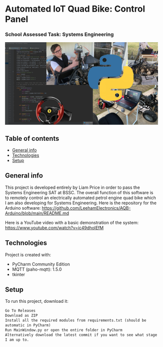 # Automated IoT Quad Bike: Control Panel
### School Assessed Task: Systems Engineering

![GitHub Logo](media/AQB-CP-GitHub-Logo.png)
## Table of contents
* [General info](#general-info)
* [Technologies](#technologies)
* [Setup](#setup)

## General info
This project is developed entirely by Liam Price in order to pass the Systems Engineering SAT at BSSC. The overall function of this software is to remotely control an electrically automated petrol engine quad bike which I am also developing for Systems Engineering.
Here is the repository for the Arduino software: https://github.com/LeehamElectronics/AQB-Arduino/blob/main/README.md

Here is a YouTube video with a basic demonstration of the system: https://www.youtube.com/watch?v=ic49dhoIEfM
	
## Technologies
Project is created with:
* PyCharm Community Edition
* MQTT (paho-mqtt): 1.5.0
* tkinter
	
## Setup
To run this project, download it:

```
Go To Releases
Download as ZIP
Install all the required modules from requirements.txt (should be automatic in PyCharm)
Run MainWindow.py or open the entire folder in PyCharm
Alternatively download the latest commit if you want to see what stage I am up to.
```
